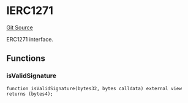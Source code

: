 # IERC1271
[Git Source](https://github.com/NaniDAO/accounts/blob/2b176650c1c7dc3fb29490114f14dad2292d0d08/src/governance/Points.sol)

ERC1271 interface.


## Functions
### isValidSignature


```solidity
function isValidSignature(bytes32, bytes calldata) external view returns (bytes4);
```

